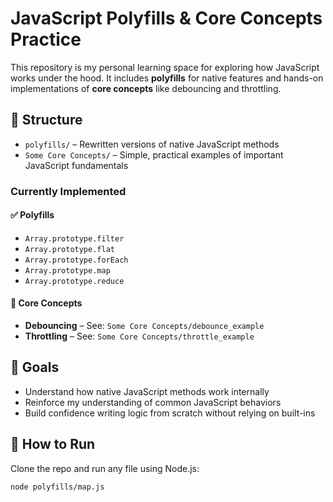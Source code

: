 # JavaScript Polyfills & Core Concepts Practice

This repository is my personal learning space for exploring how JavaScript works under the hood. It includes **polyfills** for native features and hands-on implementations of **core concepts** like debouncing and throttling.

## 📁 Structure

- `polyfills/` – Rewritten versions of native JavaScript methods
- `Some Core Concepts/` – Simple, practical examples of important JavaScript fundamentals

### Currently Implemented

#### ✅ Polyfills
- `Array.prototype.filter`
- `Array.prototype.flat`
- `Array.prototype.forEach`
- `Array.prototype.map`
- `Array.prototype.reduce`

#### 🧠 Core Concepts
- **Debouncing** – See: `Some Core Concepts/debounce_example`
- **Throttling** – See: `Some Core Concepts/throttle_example`

## 🎯 Goals

- Understand how native JavaScript methods work internally
- Reinforce my understanding of common JavaScript behaviors
- Build confidence writing logic from scratch without relying on built-ins

## 🔧 How to Run

Clone the repo and run any file using Node.js:

```bash
node polyfills/map.js